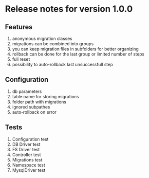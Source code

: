 # Release notes for version 1.0.0

## Features

1. anonymous migration classes
2. migrations can be combined into groups
3. you can keep migration files in subfolders for better organizing
4. rollback can be done for the last group or limited number of steps
5. full reset
6. possibility to auto-rollback last unsuccessfull step

## Configuration

1. db parameters
2. table name for storing migrations
3. folder path with migrations
4. ignored subpathes
5. auto-rollback on error

## Tests

1. Configuration test
2. DB Driver test
3. FS Driver test
4. Controller test
5. Migrations test
6. Namespace test
7. MysqlDriver test

